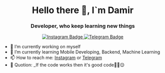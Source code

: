 
<div align="center">
  <h1>Hello there 👋,  I`m Damir</h1> 
</div> 


<div align="center">
  <h3>Developer, who keep learning new things</h3>
</div>  


<div id="badges" align="center">
  <a href="your-linkedin-URL">
    <img src="https://img.shields.io/badge/Instagram-purple?style=for-the-badge&logo=instagram&logoColor=white" alt="Instagram Badge"/>
  </a>
  <a href="your-youtube-URL">
    <img src="https://img.shields.io/badge/Telegram-blue?style=for-the-badge&logo=telegram&logoColor=white" alt="Telegram Badge"/>
  </a>
</div>


- 🔭 I’m currently working on myself
- 🌱 I’m currently learning Mobile Developing, Backend, Machine Learning
- 📫 How to reach me: <a href="https://www.instagram.com/invites/contact/?i=1qd0di0hgzd06&utm_content=koxdm99">Instagram</a> or <a href="https://www.instagram.com/invites/contact/?i=1qd0di0hgzd06&utm_content=koxdm99">Telegram</a>
- 👀 Quotion: _If the code works then it's good code☝🏻😌


